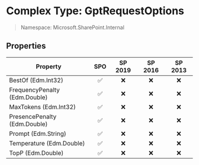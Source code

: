# Complex Type: GptRequestOptions

> Namespace: Microsoft.SharePoint.Internal

## Properties

Property | SPO | SP 2019 | SP 2016 | SP 2013
----------|:---:|:-------:|:-------:|:-------:
BestOf (Edm.Int32) | ✅ | ❌ | ❌ | ❌
FrequencyPenalty (Edm.Double) | ✅ | ❌ | ❌ | ❌
MaxTokens (Edm.Int32) | ✅ | ❌ | ❌ | ❌
PresencePenalty (Edm.Double) | ✅ | ❌ | ❌ | ❌
Prompt (Edm.String) | ✅ | ❌ | ❌ | ❌
Temperature (Edm.Double) | ✅ | ❌ | ❌ | ❌
TopP (Edm.Double) | ✅ | ❌ | ❌ | ❌